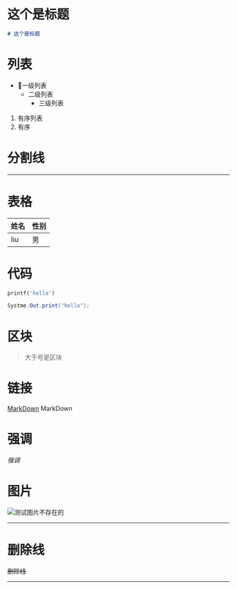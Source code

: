 
# 这个是标题

``` markdown
# 这个是标题
```

# 列表
 - 一级列表
    - 二级列表
       - 三级列表

1.  有序列表
2.  有序

# 分割线

---
# 表格

| 姓名 | 性别 |
| ---- | ---- |
| liu  | 男   |


# 代码

``` python
printf('hello')   
```


``` java
Systme.Out.print("hello");
```
# 区块

> 大于号是区块

# 链接

[MarkDown](https://www.appinn.com/markdown/basic.html) MarkDown


# 强调

*强调*

# 图片

![测试图片不存在的](/home/test.png)


---

# 删除线
~~删除线~~

---


